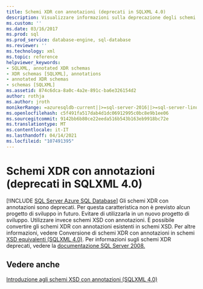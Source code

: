 ```yaml
---
title: Schemi XDR con annotazioni (deprecati in SQLXML 4.0)
description: Visualizzare informazioni sulla deprecazione degli schemi XDR con annotazioni in SQLXML 4.0.
ms.custom: ''
ms.date: 03/16/2017
ms.prod: sql
ms.prod_service: database-engine, sql-database
ms.reviewer: ''
ms.technology: xml
ms.topic: reference
helpviewer_keywords:
- SQLXML, annotated XDR schemas
- XDR schemas [SQLXML], annotations
- annotated XDR schemas
- schemas [SQLXML]
ms.assetid: 874c6dca-8a0c-4a2e-891c-ba6e326154d2
author: rothja
ms.author: jroth
monikerRange: =azuresqldb-current||>=sql-server-2016||>=sql-server-linux-2017||=azuresqldb-mi-current
ms.openlocfilehash: c5f491fa517dab4d1dc06912995c0bc8e9b1ee06
ms.sourcegitcommit: 9142bb6b80ce22eeda516b543b163eb9918bc72e
ms.translationtype: MT
ms.contentlocale: it-IT
ms.lasthandoff: 04/14/2021
ms.locfileid: "107491395"
---
```

# <a name="annotated-xdr-schemas-deprecated-in-sqlxml-40"></a>Schemi XDR con annotazioni (deprecati in SQLXML 4.0)
[!INCLUDE [SQL Server Azure SQL Database](../../../includes/applies-to-version/sql-asdb.md)]
  Gli schemi XDR con annotazioni sono deprecati. Per questa caratteristica non è previsto alcun progetto di sviluppo in futuro. Evitare di utilizzarla in un nuovo progetto di sviluppo. Utilizzare invece schemi XSD con annotazioni. È possibile convertire gli schemi XDR con annotazioni esistenti in schemi XSD. Per altre informazioni, vedere Conversione di schemi XDR con annotazioni in schemi [XSD equivalenti &#40;SQLXML 4.0&#41;](../../../relational-databases/sqlxml/annotated-xsd-schemas/converting-annotated-xdr-schemas-to-equivalent-xsd-schemas-sqlxml-4-0.md). Per informazioni sugli schemi XDR deprecati, vedere la [documentazione SQL Server 2008.](/previous-versions/sql/sql-server-2008/ms172063(v=sql.100))  
  
## <a name="see-also"></a>Vedere anche  
 [Introduzione agli schemi XSD con annotazioni &#40;SQLXML 4.0&#41;](../../../relational-databases/sqlxml/annotated-xsd-schemas/introduction-to-annotated-xsd-schemas-sqlxml-4-0.md)  
  
